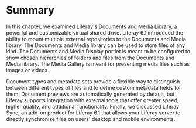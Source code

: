 # Summary [](id=summary-3)

In this chapter, we examined Liferay's Documents and Media Library, a powerful
and customizable virtual shared drive. Liferay 6.1 introduced the ability to
mount multiple external repositories to the Documents and Media library. The
Documents and Media library can be used to store files of any kind. The
Documents and Media Display portlet is meant to be configured to show chosen
hierarchies of folders and files from the Documents and Media library. The Media
Gallery is meant for presenting media files such as images or videos. 

Document types and metadata sets provide a flexible way to distinguish between
different types of files and to define custom metadata fields for them. Document
previews are automatically generated by default, but Liferay supports
integration with external tools that offer greater speed, higher quality, and
additional functionality. Finally, we discussed Liferay Sync, an add-on product
for Liferay 6.1 that allows your Liferay server to directly synchronize files on
users' desktop and mobile environments.
